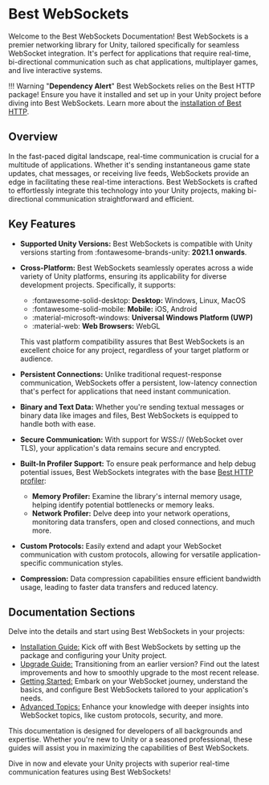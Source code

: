 # Best WebSockets

Welcome to the Best WebSockets Documentation! Best WebSockets is a premier networking library for Unity, tailored specifically for seamless WebSocket integration. 
It's perfect for applications that require real-time, bi-directional communication such as chat applications, multiplayer games, and live interactive systems.

!!! Warning "**Dependency Alert**"
    Best WebSockets relies on the Best HTTP package!
    Ensure you have it installed and set up in your Unity project before diving into Best WebSockets. Learn more about the [installation of Best HTTP](../HTTP/installation.md).

## Overview
In the fast-paced digital landscape, real-time communication is crucial for a multitude of applications. 
Whether it's sending instantaneous game state updates, chat messages, or receiving live feeds, WebSockets provide an edge in facilitating these real-time interactions. 
Best WebSockets is crafted to effortlessly integrate this technology into your Unity projects, making bi-directional communication straightforward and efficient.

## Key Features
- **Supported Unity Versions:** Best WebSockets is compatible with Unity versions starting from :fontawesome-brands-unity: **2021.1 onwards**.
- **Cross-Platform:** Best WebSockets seamlessly operates across a wide variety of Unity platforms, ensuring its applicability for diverse development projects. Specifically, it supports:
    
    - :fontawesome-solid-desktop: **Desktop:** Windows, Linux, MacOS
    - :fontawesome-solid-mobile:  **Mobile:** iOS, Android
    - :material-microsoft-windows: **Universal Windows Platform (UWP)**
    - :material-web: **Web Browsers:** WebGL

    This vast platform compatibility assures that Best WebSockets is an excellent choice for any project, regardless of your target platform or audience.

- **Persistent Connections:** Unlike traditional request-response communication, WebSockets offer a persistent, low-latency connection that's perfect for applications that need instant communication.
- **Binary and Text Data:** Whether you're sending textual messages or binary data like images and files, Best WebSockets is equipped to handle both with ease.
- **Secure Communication:** With support for WSS:// (WebSocket over TLS), your application's data remains secure and encrypted.
- **Built-In Profiler Support:** To ensure peak performance and help debug potential issues, Best WebSockets integrates with the base [Best HTTP profiler](../Shared/profiler/index.md):
    - **Memory Profiler:** Examine the library's internal memory usage, helping identify potential bottlenecks or memory leaks.
    - **Network Profiler:** Delve deep into your network operations, monitoring data transfers, open and closed connections, and much more.
- **Custom Protocols:** Easily extend and adapt your WebSocket communication with custom protocols, allowing for versatile application-specific communication styles.
- **Compression:** Data compression capabilities ensure efficient bandwidth usage, leading to faster data transfers and reduced latency.

## Documentation Sections
Delve into the details and start using Best WebSockets in your projects:

- [Installation Guide:](installation.md) Kick off with Best WebSockets by setting up the package and configuring your Unity project.
- [Upgrade Guide:](upgrade-guide.md) Transitioning from an earlier version? Find out the latest improvements and how to smoothly upgrade to the most recent release.
- [Getting Started:](getting-started/index.md) Embark on your WebSocket journey, understand the basics, and configure Best WebSockets tailored to your application's needs.
- [Advanced Topics:](intermediate-topics/index.md) Enhance your knowledge with deeper insights into WebSocket topics, like custom protocols, security, and more.

This documentation is designed for developers of all backgrounds and expertise. 
Whether you're new to Unity or a seasoned professional, these guides will assist you in maximizing the capabilities of Best WebSockets.

Dive in now and elevate your Unity projects with superior real-time communication features using Best WebSockets!